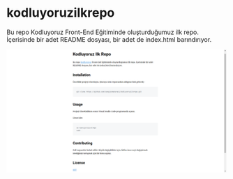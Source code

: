 # kodluyoruzilkrepo
Bu repo Kodluyoruz Front-End Eğitiminde oluşturduğumuz ilk repo. İçerisinde bir adet README dosyası, bir adet de index.html barındırıyor.

![Proje görseli](https://raw.githubusercontent.com/Kodluyoruz/taskforce/main/git/odev1/figures/markdown.png)